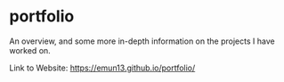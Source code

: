 # portfolio
An overview, and some more in-depth information on the projects I have worked on. 

Link to Website: https://emun13.github.io/portfolio/
